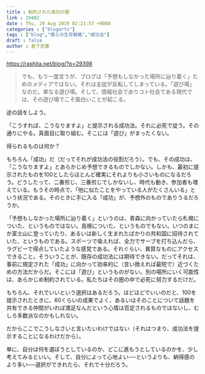 ```yaml
---
title : 制約された成功の圏
link : 29402
date : Thu, 29 Aug 2019 02:21:57 +0000
categories : ["blogarts"]
tags : ["blog","僕らの生存戦略","成功法"]
draft : false
author : 倉下忠憲
---
```


https://rashita.net/blog/?p=29398

<blockquote>でも、もう一度言うが、ブログは「予想もしなかった場所に辿り着く」ためのメディアではない。それは主従が反転してしまっている。「遊び場」なのだ。単なる遊び場。そして、情報社会でありコト社会である現代では、その遊び場でこそ面白いことが起こる。</blockquote>

逆の話をしよう。

「こうすれば、こうなりますよ」と提示される成功法。それに必死で従う。その通りにやる。真面目に取り組む。そこには「遊び」がまったくない。

得られるものは何か？

もちろん「成功」だ（だってそれが成功法の役割だろう）。でも、その成功は、「こうなりますよ」とあらかじめ予想できるものでしかない。しかも、最初に提示されたものを100としたらほとんど確実にそれよりも小さいものになるだろう。どうしたって、二番煎じ、三番煎じでしかないし、時代も動き、参加者も増えている。もうその時点で、「他に似たことをやっている人がたくさんいる」という状況である。そのときに手に入る「成功」が、予想外のものでありうるだろうか。

「予想もしなかった場所に辿り着く」というのは、青森に向かっていたら札幌についた、というものではない。島根についた、というものでもない。いつのまにか富士山に登っていたり、あるいは新しく生まれたばかりの共和国に招待されていた、というものである。スポーツで喩えれば、全力でサーブを打ち込んだら、ラグビーで得点していたような感覚である。それぐらい、異質なものにアクセスできること。そういうことが、既存の成功法には期待できない。だってそれは、事前に規定された「成功」に向かって効率的に（言い換えれば最短で）近づくための方法だからだ。そこには「遊び」というものがない。別の場所にいく可能性は、あらかじめ制約されている。私たちはその圏の中で必死に努力するだけだ。

もちろん、それでいいという選択はあるだろう。ほどほどでいいのだと、100を提示されたときに、60くらいの成果でよく、あるいはそのことについて話題を共有できる仲間がいれば満足なんだという心情は否定されるものではないし、むしろ多数派なのかもしれない。

だからここでこうしなさいと言いたいわけではない（それはつまり、成功法を提示することになるわけだから）。

単に、自分は何を選ぼうとしているのか、どこに進もうとしているのかを、少し考えてみるといい。そして、自分によって心地よい──というよりも、納得感のより多い──選択ができれたら、それで十分だろう。